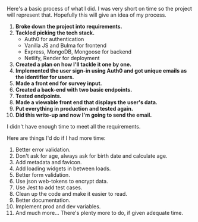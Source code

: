 
Here's a basic process of what I did. I was very short on time so the project will represent that. Hopefully this will give an idea of my process.

1. **Broke down the project into requirements.**
2. **Tackled picking the tech stack.**
   - Auth0 for authentication
   - Vanilla JS and Bulma for frontend
   - Express, MongoDB, Mongoose for backend
   - Netlify, Render for deployment
3. **Created a plan on how I'll tackle it one by one.**
4. **Implemented the user sign-in using Auth0 and got unique emails as the identifier for users.**
5. **Made a front end for survey input.**
6. **Created a back-end with two basic endpoints.**
7. **Tested endpoints.**
8. **Made a viewable front end that displays the user's data.**
9. **Put everything in production and tested again.**
10. **Did this write-up and now I'm going to send the email.**

I didn't have enough time to meet all the requirements.

Here are things I'd do if I had more time:

1. Better error validation.
2. Don't ask for age, always ask for birth date and calculate age.
3. Add metadata and favicon.
4. Add loading widgets in between loads.
5. Better form validation.
6. Use json web-tokens to encrypt data.
7. Use Jest to add test cases.
8. Clean up the code and make it easier to read.
9. Better documentation.
10. Implement prod and dev variables.
11. And much more... There's plenty more to do, if given adequate time.